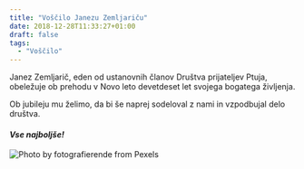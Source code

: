 ```yaml
---
title: "Voščilo Janezu Zemljariču"
date: 2018-12-28T11:33:27+01:00
draft: false
tags:
  - "Voščilo"
---
```


Janez Zemljarič,  eden od ustanovnih članov Društva prijateljev Ptuja, obeležuje ob prehodu v Novo leto devetdeset let svojega bogatega življenja.

Ob jubileju mu želimo, da bi še naprej sodeloval z nami in vzpodbujal delo  društva.

#### *Vse najboljše!*

![](/img/novice/voscila/Sunflower-fotografierende-Pexels.png "Photo by fotografierende from Pexels")
<!--more-->